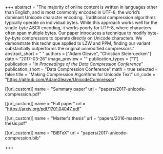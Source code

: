 +++
abstract = "The majority of online content is written in languages other than English, and is most commonly encoded in UTF-8, the world’s dominant Unicode character encoding. Traditional compression algorithms typically operate on individual bytes. While this approach works well for the single-byte ASCII encoding, it works poorly for UTF-8, where characters often span multiple bytes. Our paper introduces a technique to modify byte-by-byte compressors to operate directly on Unicode characters. We demonstrate this technique applied to LZW and PPM, finding our variant substantially outperforms the original unmodified compressors."
abstract_short = " "
authors = ["Adam Gleave", "Christian Steinruecken"]
date = "2017-03-26"
image_preview = ""
publication_types = ["1"]
publication = "In *Proceedings of the Data Compression Conference*"
publication_short = "Data Compression Conference"
math = true
selected = false 
title = "Making Compression Algorithms for Unicode Text"
url_code = "https://github.com/AdamGleave/UnicodeCompressor"

[[url_custom]]
name = "Summary paper"
url = "papers/2017-unicode-compression.pdf"

[[url_custom]]
name = "Full paper"
url = "https://arxiv.org/pdf/1701.04047.pdf"

[[url_custom]]
name = "Master's thesis"
url = "papers/2016-masters-thesis.pdf"

[[url_custom]]
name = "BiBTeX"
url = "papers/2017-unicode-compression.bib"

+++
